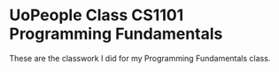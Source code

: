 # UoPeople Class CS1101 Programming Fundamentals

These are the classwork I did for my Programming Fundamentals class.

